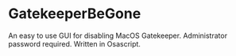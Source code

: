 # GatekeeperBeGone
An easy to use GUI for disabling MacOS Gatekeeper. Administrator password required. Written in Osascript.
